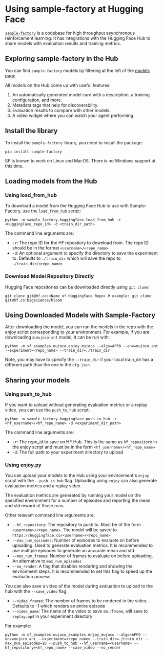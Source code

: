 # Using sample-factory at Hugging Face

[`sample-factory`](https://github.com/alex-petrenko/sample-factory) is a codebase for high throughput asynchronous reinforcement learning. It has integrations with the Hugging Face Hub to share models with evaluation results and training metrics.


## Exploring sample-factory in the Hub

You can find `sample-factory` models by filtering at the left of the [models page](https://huggingface.co/models?library=sample-factory).

All models on the Hub come up with useful features:
1. An automatically generated model card with a description, a training configuration, and more.
2. Metadata tags that help for discoverability.
3. Evaluation results to compare with other models.
4. A video widget where you can watch your agent performing.


## Install the library
To install the `sample-factory` library, you need to install the package:

`pip install sample-factory`

SF is known to work on Linux and MacOS. There is no Windows support at this time.

## Loading models from the Hub
### Using load_from_hub

To download a model from the Hugging Face Hub to use with Sample-Factory, use the `load_from_hub` script:

```
python -m sample_factory.huggingface.load_from_hub -r <HuggingFace_repo_id> -d <train_dir_path>
```

The command line arguments are:

- `-r`: The repo ID for the HF repository to download from. The repo ID should be in the format `<username>/<repo_name>`
- `-d`: An optional argument to specify the directory to save the experiment to. Defaults to `./train_dir` which will save the repo to `./train_dir/<repo_name>`

### Download Model Repository Directly

Hugging Face repositories can be downloaded directly using `git clone`:

```
git clone git@hf.co:<Name of HuggingFace Repo> # example: git clone git@hf.co:bigscience/bloom
```

## Using Downloaded Models with Sample-Factory

After downloading the model, you can run the models in the repo with the enjoy script corresponding to your environment. For example, if you are downloading a `mujoco-ant` model, it can be run with:

```
python -m sf_examples.mujoco.enjoy_mujoco --algo=APPO --env=mujoco_ant --experiment=<repo_name> --train_dir=./train_dir
```

Note, you may have to specify the `--train_dir` if your local train_dir has a different path than the one in the `cfg.json`

## Sharing your models
### Using push_to_hub

If you want to upload without generating evaluation metrics or a replay video, you can use the `push_to_hub` script:

```
python -m sample_factory.huggingface.push_to_hub -r <hf_username>/<hf_repo_name> -d <experiment_dir_path>
```

The command line arguments are:

- `-r`: The repo_id to save on HF Hub. This is the same as `hf_repository` in the enjoy script and must be in the form `<hf_username>/<hf_repo_name>`
- `-d`: The full path to your experiment directory to upload


### Using enjoy.py

You can upload your models to the Hub using your environment's `enjoy` script with the `--push_to_hub` flag. Uploading using `enjoy` can also generate evaluation metrics and a replay video.

The evaluation metrics are generated by running your model on the specified environment for a number of episodes and reporting the mean and std reward of those runs.

Other relevant command line arguments are:

- `--hf_repository`: The repository to push to. Must be of the form `<username>/<repo_name>`. The model will be saved to `https://huggingface.co/<username>/<repo_name>`
- `--max_num_episodes`: Number of episodes to evaluate on before uploading. Used to generate evaluation metrics. It is recommended to use multiple episodes to generate an accurate mean and std.
- `--max_num_frames`: Number of frames to evaluate on before uploading. An alternative to `max_num_episodes`
- `--no_render`: A flag that disables rendering and showing the environment steps. It is recommended to set this flag to speed up the evaluation process.

You can also save a video of the model during evaluation to upload to the hub with the `--save_video` flag

- `--video_frames`: The number of frames to be rendered in the video. Defaults to -1 which renders an entire episode
- `--video_name`: The name of the video to save as. If `None`, will save to `replay.mp4` in your experiment directory

For example:

```
python -m sf_examples.mujoco_examples.enjoy_mujoco --algo=APPO --env=mujoco_ant --experiment=<repo_name> --train_dir=./train_dir --max_num_episodes=10 --push_to_hub --hf_username=<username> --hf_repository=<hf_repo_name> --save_video --no_render
```

